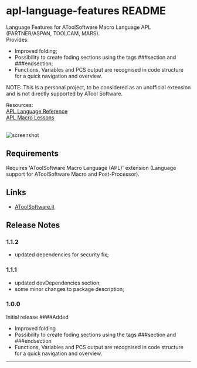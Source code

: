 # apl-language-features README

Language Features for AToolSoftware Macro Language APL (PARTNER/ASPAN, TOOLCAM, MARS).<br />
Provides:
- Improved folding;
- Possibility to create foding sections using the tags ###section and ###endsection;
- Functions, Variables and PCS output are recognised in code structure for a quick navigation and overview.

NOTE:
This is a personal project, to be considered as an unofficial extension and is not directly supported by ATool Software.


Resources:<br />
[APL Language Reference](https://www.maurofecarotta.it/vscode/extensions/resources/apl-language-ref.pdf)<br />
[APL Macro Lessons](https://www.maurofecarotta.it/vscode/extensions/resources/apl-macro-lessons.pdf)<br />
<br />

![screenshot](https://www.maurofecarotta.it/vscode/extensions/images/atoolsoftware-apl-features-preview.png)

## Requirements

Requires 'AToolSoftware Macro Language (APL)' extension (Language support for AToolSoftware Macro and Post-Processor).

## Links

* [AToolSoftware.it](http://www.atoolsoftware.it/)

## Release Notes

### 1.1.2
- updated dependencies for security fix;

### 1.1.1
- updated devDependencies section;
- some minor changes to package description;

### 1.0.0

Initial release
####Added
- Improved folding
- Possibility to create foding sections using the tags ###section and ###endsection
- Functions, Variables and PCS output are recognised in code structure for a quick navigation and overview.

-----------------------------------------------------------------------------------------------------------


